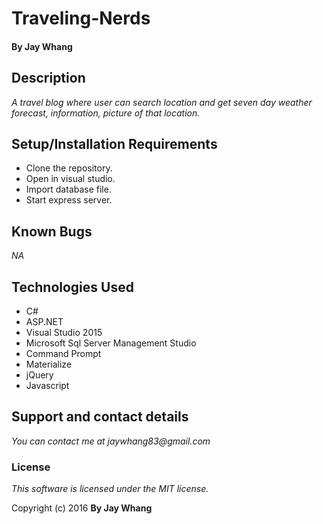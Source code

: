 # Traveling-Nerds

#### By Jay Whang

## Description
_A travel blog where user can search location and get seven day weather forecast, information, picture of that location._


## Setup/Installation Requirements
* Clone the repository.
* Open in visual studio.
* Import database file.
* Start express server.

## Known Bugs
_NA_

## Technologies Used

* C#
* ASP.NET
* Visual Studio 2015
* Microsoft Sql Server Management Studio
* Command Prompt
* Materialize
* jQuery
* Javascript

## Support and contact details
_You can contact me at jaywhang83@gmail.com_

### License

*This software is licensed under the MIT license.*

Copyright (c) 2016 **By Jay Whang**

